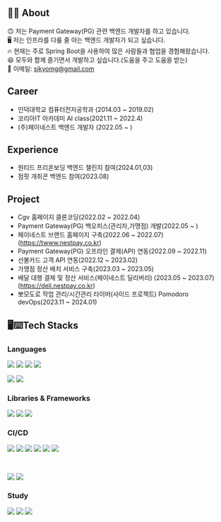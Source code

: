 ## 👨‍💻 About
 🙃 저는 Payment Gateway(PG) 관련 백엔드 개발자를 하고 있습니다.<br>
 🖥 저는 인프라를 다룰 줄 아는 백엔드 개발자가 되고 싶습니다.<br>
 🔥 현재는 주로 Spring Boot을 사용하여 많은 사람들과 협업을 경험해왔습니다.<br>
 😆 모두와 함께 즐기면서 개발하고 싶습니다.(도움을 주고 도움을 받는)<br>
 💬 이메일: sjkyomg@gmail.com

## Career
 - 인덕대학교 컴퓨터전자공학과 (2014.03 ~ 2019.02)
 - 코리아IT 아카데미 AI class(2021.11 ~ 2022.4)
 - (주)페이네스트 백엔드 개발자 (2022.05 ~ )
## Experience
 - 원티드 프리온보딩 백엔드 챌린지 참여(2024.01,03)
 - 점핏 개취콘 백엔드 참여(2023.08)

## Project
 - Cgv 홈페이지 클론코딩(2022.02 ~ 2022.04)
 - Payment Gateway(PG) 백오피스(관리자,가맹점) 개발(2022.05 ~ )
 - 페이네스트 브랜드 홈페이지 구축(2022.06 ~ 2022.07)
  (https://twww.nestpay.co.kr)
 - Payment Gateway(PG) 오프라인 결제(API) 연동(2022.09 ~ 2022.11)
 - 선불카드 고객 API 연동(2022.12 ~ 2023.02)
 - 가맹점 정산 배치 서비스 구축(2023.03 ~ 2023.05)
 - 배달 대행 결제 및 정산 서비스(페이네스트 딜리버리) (2023.05 ~ 2023.07)
  (https://deli.nestpay.co.kr)
 - 뽀모도로 작업 관리/시간관리 타이머(사이드 프로젝트) Pomodoro devOps(2023.11 ~ 2024.01) 


## 🖥⌨️Tech Stacks

  ### Languages
  <img src="https://img.shields.io/badge/java-007396?style=for-the-badge&logo=java&logoColor=white"> <img src="https://img.shields.io/badge/html5-E34F26?style=for-the-badge&logo=html5&logoColor=white"> <img src="https://img.shields.io/badge/css-1572B6?style=for-the-badge&logo=css3&logoColor=white"> <img src="https://img.shields.io/badge/javascript-F7DF1E?style=for-the-badge&logo=javascript&logoColor=black"> 
  <br>
    
  <img src="https://img.shields.io/badge/oracle-F80000?style=for-the-badge&logo=oracle&logoColor=white"> <img src="https://img.shields.io/badge/mysql-4479A1?style=for-the-badge&logo=mysql&logoColor=white">
  <br>

  ### Libraries & Frameworks
  <img src="https://img.shields.io/badge/spring Boot-6DB33F?style=for-the-badge&logo=spring Boot&logoColor=white"> <img src="https://img.shields.io/badge/Spring_Security-6DB33F?style=for-the-badge&logo=springsecurity&logoColor=white">
<img src="https://img.shields.io/badge/bootstrap-7952B3?style=for-the-badge&logo=bootstrap&logoColor=white">
  <br>

  ### CI/CD
  <img src="https://img.shields.io/badge/gradle-02303A?style=for-the-badge&logo=gradle&logoColor=white"> <img src="https://img.shields.io/badge/github-181717?style=for-the-badge&logo=github&logoColor=white"> <img src="https://img.shields.io/badge/git-F05032?style=for-the-badge&logo=git&logoColor=white"> <img src="https://img.shields.io/badge/gitlab-FC6D26?style=for-the-badge&logo=gitlab&logoColor=white">
  <img src="https://img.shields.io/badge/jenkins-D24939?style=for-the-badge&logo=jenkins&logoColor=white">
  <img src="https://img.shields.io/badge/AWS-FF9900?style=for-the-badge&logo=amazonaws&logoColor=white">


  <br>
  
  <img src="https://img.shields.io/badge/macos-000000?style=for-the-badge&logo=macos&logoColor=white"> <img src="https://img.shields.io/badge/linux-FCC624?style=for-the-badge&logo=linux&logoColor=black">
  <br>
  ### Study
  <img src="https://img.shields.io/badge/Spring_Cloud-6DB33F?style=for-the-badge&logo=spring&logoColor=white"> <img src="https://img.shields.io/badge/docker-%230db7ed?style=for-the-badge&logo=docker&logoColor=white"> <img src="https://img.shields.io/badge/kotlin-%237F52FF.svg?style=for-the-badge&logo=kotlin&logoColor=white">


  



